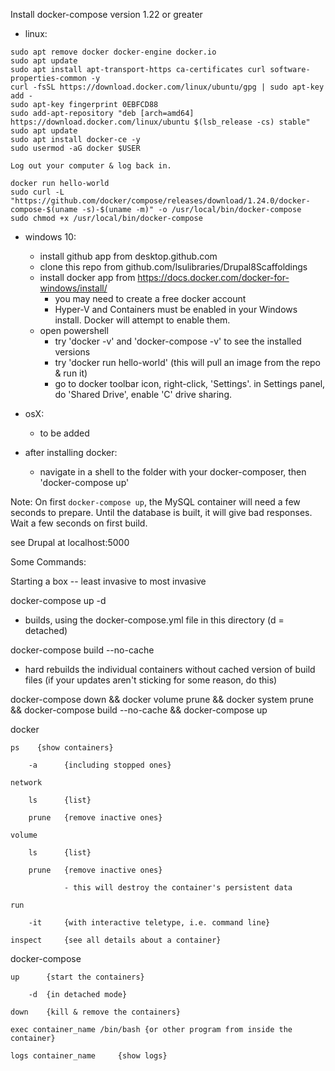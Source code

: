Install docker-compose version 1.22 or greater

  - linux:

```
sudo apt remove docker docker-engine docker.io
sudo apt update
sudo apt install apt-transport-https ca-certificates curl software-properties-common -y
curl -fsSL https://download.docker.com/linux/ubuntu/gpg | sudo apt-key add -
sudo apt-key fingerprint 0EBFCD88
sudo add-apt-repository "deb [arch=amd64] https://download.docker.com/linux/ubuntu $(lsb_release -cs) stable"
sudo apt update
sudo apt install docker-ce -y
sudo usermod -aG docker $USER
```

    Log out your computer & log back in.

```
docker run hello-world
sudo curl -L "https://github.com/docker/compose/releases/download/1.24.0/docker-compose-$(uname -s)-$(uname -m)" -o /usr/local/bin/docker-compose
sudo chmod +x /usr/local/bin/docker-compose
```

  - windows 10:

    - install github app from desktop.github.com
    - clone this repo from github.com/lsulibraries/Drupal8Scaffoldings
    - install docker app from https://docs.docker.com/docker-for-windows/install/   
        - you may need to create a free docker account
        - Hyper-V and Containers must be enabled in your Windows install.  Docker will attempt to enable them.
    - open powershell
        - try 'docker -v' and 'docker-compose -v' to see the installed versions
        - try 'docker run hello-world' (this will pull an image from the repo & run it)
        - go to docker toolbar icon, right-click, 'Settings'. in Settings panel, do 'Shared Drive', enable 'C' drive sharing.

  - osX:

    - to be added

  - after installing docker:
    - navigate in a shell to the folder with your docker-composer, then 'docker-compose up'


Note:  On first `docker-compose up`, the MySQL container will need a few seconds to prepare.  Until the database is built, it will give bad responses.  Wait a few seconds on first build.

see Drupal at localhost:5000

Some Commands:

 Starting a box -- least invasive to most invasive

docker-compose up -d
 
  - builds, using the docker-compose.yml file in this directory (d = detached)

docker-compose build --no-cache

  - hard rebuilds the individual containers without cached version of build files (if your updates aren't sticking for some reason, do this)

docker-compose down && docker volume prune && docker system prune && docker-compose build --no-cache && docker-compose up

docker

    ps    {show containers}

        -a      {including stopped ones}

    network     

        ls      {list}

        prune   {remove inactive ones}

    volume

        ls      {list}

        prune   {remove inactive ones}

                - this will destroy the container's persistent data

    run

        -it     {with interactive teletype, i.e. command line}

    inspect     {see all details about a container}


docker-compose

    up      {start the containers}

        -d  {in detached mode}

    down    {kill & remove the containers}

    exec container_name /bin/bash {or other program from inside the container}

    logs container_name     {show logs}
